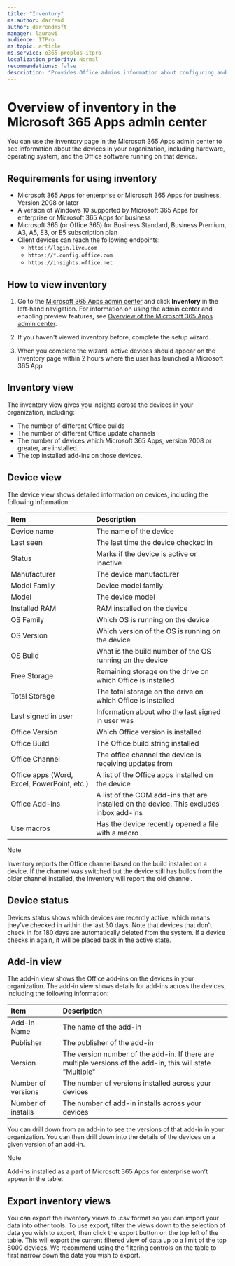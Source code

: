 ```yaml
---
title: "Inventory"
ms.author: darrend
author: darrendmsft
manager: laurawi
audience: ITPro
ms.topic: article
ms.service: o365-proplus-itpro
localization_priority: Normal
recommendations: false
description: "Provides Office admins information about configuring and using inventory in Microsoft 365 Apps admin center to view their managed devices"
---
```


# Overview of inventory in the Microsoft 365 Apps admin center

You can use the inventory page in the Microsoft 365 Apps admin center to see information about the devices in your organization, including hardware, operating system, and the Office software running on that device.

## Requirements for using inventory
- Microsoft 365 Apps for enterprise or Microsoft 365 Apps for business, Version 2008 or later
- A version of Windows 10 supported by Microsoft 365 Apps for enterprise or Microsoft 365 Apps for business
- Microsoft 365 (or Office 365) for Business Standard, Business Premium, A3, A5, E3, or E5 subscription plan
- Client devices can reach the following endpoints: 
  - `https://login.live.com`
  - `https://*.config.office.com`
  - `https://insights.office.net`

## How to view inventory

1. Go to the [Microsoft 365 Apps admin center](https://config.office.com) and click **Inventory** in the left-hand navigation. For information on using the admin center and enabling preview features, see [Overview of the Microsoft 365 Apps admin center](overview.md).

2. If you haven't viewed inventory before, complete the setup wizard.

3. When you complete the wizard, active devices  should appear on the inventory page within 2 hours where the user has launched a Microsoft 365 App

## Inventory view

The inventory view gives you insights across the devices in your organization, including:

- The number of different Office builds
- The number of  different Office update channels
- The number of devices which Microsoft 365 Apps, version 2008 or greater, are installed.
- The top installed add-ins on those devices.

## Device view

The device view shows detailed information on devices, including the following information:

| Item | Description |
|:-----|:-----|
| Device name | The name of the device |
| Last seen | The last time the device checked in |
| Status |	Marks if the device is active or inactive |
| Manufacturer | The device manufacturer |
| Model Family | Device model family |
| Model | The device model  |
| Installed RAM | RAM installed on the device |
| OS Family | Which OS is running on the device |
| OS Version| Which version of the OS is running on the device |
| OS Build| What is the build number of the OS running on the device |
| Free Storage| Remaining storage on the drive on which Office is installed |
| Total Storage| The total storage on the drive on which Office is installed |
| Last signed in user | Information about who the last signed in user was |
| Office Version| Which Office version is installed |
| Office Build| The Office build string installed |
| Office Channel| The office channel the device is receiving updates from |
| Office apps (Word, Excel, PowerPoint, etc.)| A list of the Office apps installed on the device |
| Office Add-ins | A list of the COM add-ins that are installed on the device. This excludes inbox add-ins |
| Use macros | Has the device recently opened a file with a macro |

> [!NOTE]
> Inventory reports the Office channel based on the build installed on a device. If the channel was switched but the device still has builds from the older channel installed, the Inventory will report the old channel.

## Device status

Devices status shows which devices are recently active, which means they've checked in within the last 30 days. Note that devices that don't check in for 180 days are automatically deleted from the system. If a device checks in again, it will be placed back in the active state.

## Add-in view

The add-in view shows the Office add-ins on the devices in your organization. The add-in view shows details for add-ins across the devices, including the following information:

| Item | Description |
|:-----|:-----|
| Add-in Name | The name of the add-in |
| Publisher | The publisher of the add-in |
| Version | The version number of the add-in. If there are multiple versions of the add-in, this will state "Multiple" |
| Number of versions | The number of versions installed across your devices |
| Number of installs | The number of add-in installs across your devices |

You can drill down from an add-in to see the versions of that add-in in your organization. You can then drill down into the details of the devices on a given version of an add-in.

> [!NOTE]
> Add-ins installed as a part of Microsoft 365 Apps for enterprise won’t appear in the table.

## Export inventory views

You can export the inventory views to .csv format so you can import your data into other tools. To use export, filter the views down to the selection of data you wish to export, then click the export button on the top left of the table. This will export the current filtered view of data up to a limit of the top 8000 devices. We recommend using the filtering controls on the table to first narrow down the data you wish to export.
